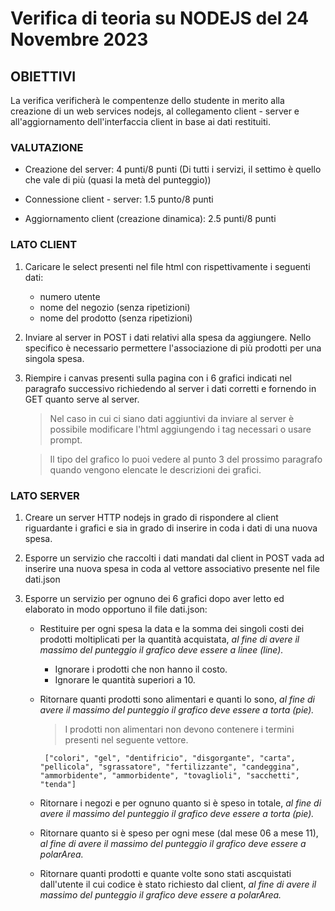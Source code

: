 # Verifica di teoria su NODEJS del 24 Novembre 2023

## OBIETTIVI
La verifica verificherà le compentenze dello studente in merito alla creazione di un web services nodejs, al collegamento client - server e all'aggiornamento dell'interfaccia client in base ai dati restituiti.

### VALUTAZIONE
- Creazione del server: 4 punti/8 punti
    (Di tutti i servizi, il settimo è quello che vale di più (quasi la metà del punteggio))

- Connessione client - server: 1.5 punto/8 punti

- Aggiornamento client (creazione dinamica): 2.5 punti/8 punti


### LATO CLIENT
1. Caricare le select presenti nel file html con rispettivamente i seguenti dati:
    - numero utente
    - nome del negozio (senza ripetizioni)
    - nome del prodotto (senza ripetizioni)

2. Inviare al server in POST i dati relativi alla spesa da aggiungere. Nello specifico è necessario permettere l'associazione di più prodotti per una singola spesa.

3. Riempire i canvas presenti sulla pagina con i 6 grafici indicati nel paragrafo successivo richiedendo al server i dati corretti e fornendo in GET quanto serve al server. 
    > Nel caso in cui  ci siano dati aggiuntivi da inviare al server è possibile modificare l'html aggiungendo i tag necessari o usare prompt.

    > Il tipo del grafico lo puoi vedere al punto 3 del prossimo paragrafo quando vengono elencate le descrizioni dei grafici.

### LATO SERVER
1. Creare un server HTTP nodejs in grado di rispondere al client riguardante i grafici e sia in grado di inserire in coda i dati di una nuova spesa. 

2. Esporre un servizio che raccolti i dati mandati dal client in POST vada ad inserire una nuova spesa in coda al vettore associativo presente nel file dati.json

3. Esporre un servizio per ognuno dei 6 grafici dopo aver letto ed elaborato in modo opportuno il file dati.json:
    - Restituire per ogni spesa la data e la somma dei singoli costi dei prodotti moltiplicati per la quantità acquistata, _al fine di avere il massimo del punteggio il grafico deve essere a linee (line)._
        + Ignorare i prodotti che non hanno il costo.
        + Ignorare le quantità superiori a 10.

    - Ritornare quanti prodotti sono alimentari e quanti lo sono, _al fine di avere il massimo del punteggio il grafico deve essere a torta (pie)._
       > I prodotti non alimentari non devono contenere i termini presenti nel seguente vettore.
       ```
        ["colori", "gel", "dentifricio", "disgorgante", "carta", "pellicola", "sgrassatore", "fertilizzante", "candeggina", "ammorbidente", "ammorbidente", "tovaglioli", "sacchetti", "tenda"]
       ```

    - Ritornare i negozi e per ognuno quanto si è speso in totale, _al fine di avere il massimo del punteggio il grafico deve essere a torta (pie)._ 

    - Ritornare quanto si è speso per ogni mese (dal mese 06 a mese 11), _al fine di avere il massimo del punteggio il grafico deve essere a polarArea._ 

    - Ritornare quanti prodotti e quante volte sono stati ascquistati dall'utente il cui codice è stato richiesto dal client, _al fine di avere il massimo del punteggio il grafico deve essere a polarArea._ 

